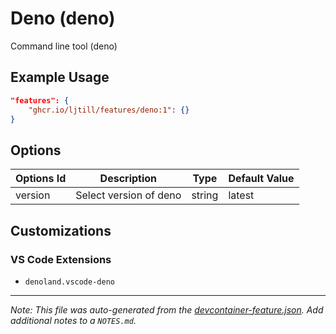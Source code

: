 
# Deno (deno)

Command line tool (deno)

## Example Usage

```json
"features": {
    "ghcr.io/ljtill/features/deno:1": {}
}
```

## Options

| Options Id | Description | Type | Default Value |
|-----|-----|-----|-----|
| version | Select version of deno | string | latest |

## Customizations

### VS Code Extensions

- `denoland.vscode-deno`



---

_Note: This file was auto-generated from the [devcontainer-feature.json](https://github.com/ljtill/features/blob/main/src/deno/devcontainer-feature.json).  Add additional notes to a `NOTES.md`._
